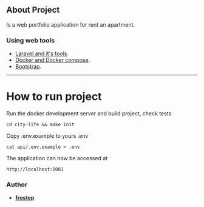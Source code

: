 ## About Project

Is a web portfolio application for rent an apartment.

### Using web tools

- [Laravel and it's tools](https://laravel.com).
- [Docker and Docker compose](https://www.docker.com/).
- [Bootstrap](https://getbootstrap.com/).

---

# How to run project

Run the docker development server and build project, check tests

    cd city-life && make init

Copy .env.example to yours .env

    cat api/.env.example > .env

The application can now be accessed at

    http://localhost:8081

### Author

- **[frostep](https://github.com/frostep)**
